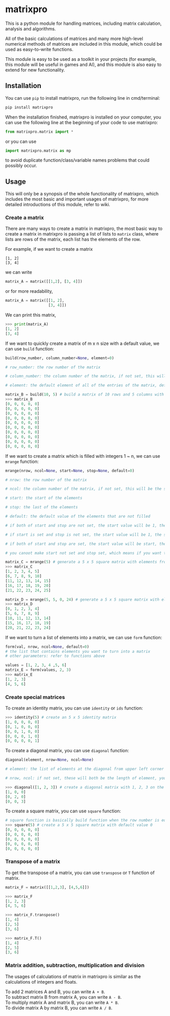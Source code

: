 # matrixpro

This is a python module for handling matrices, including matrix calculation, analysis and algorithms.

All of the basic calculations of matrices and many more high-level numerical methods of matrices are included in this module, which could be used as easy-to-write functions.

This module is easy to be used as a toolkit in your projects (for example, this module will be useful in games and AI), and this module is also easy to extend for new functionality.

## Installation
You can use `pip` to install matrixpro, run the following line in cmd/terminal:
```python
pip install matrixpro
```
When the installation finished, matrixpro is installed on your computer, you can use the following line at the beginning of your code to use matrixpro:
```python
from matrixpro.matrix import *
```
or you can use
```python
import matrixpro.matrix as mp
```
to avoid duplicate function/class/variable names problems that could possibly occur.

## Usage
This will only be a synopsis of the whole functionality of matrixpro, which includes the most basic and important usages of matrixpro, for more detailed introductions of this module, refer to wiki.

### Create a matrix
There are many ways to create a matrix in matrixpro, the most basic way to create a matrix in matrixpro is passing a list of lists to `matrix` class, where lists are rows of the matrix, each list has the elements of the row.

For example, if we want to create a matrix
```
[1, 2]
[3, 4]
```
we can write
```python
matrix_A = matrix([[1,2], [3, 4]])
```
or for more readability,
```python
matrix_A = matrix([[1, 2],
                   [3, 4]])
```
We can print this matrix,
```python
>>> print(matrix_A)
[1, 2]
[3, 4]
```

If we want to quickly create a matrix of m x n size with a default value, we can use `build` function:
```python
build(row_number, column_number=None, element=0)

# row_number: the row number of the matrix

# column_number: the column number of the matrix, if not set, this will be the same as the row number

# element: the default element of all of the entries of the matrix, default value is 0

matrix_B = build(10, 5) # build a matrix of 10 rows and 5 columns with default value 0
>>> matrix_B
[0, 0, 0, 0, 0]
[0, 0, 0, 0, 0]
[0, 0, 0, 0, 0]
[0, 0, 0, 0, 0]
[0, 0, 0, 0, 0]
[0, 0, 0, 0, 0]
[0, 0, 0, 0, 0]
[0, 0, 0, 0, 0]
[0, 0, 0, 0, 0]
[0, 0, 0, 0, 0]
```

If we want to create a matrix which is filled with integers 1 ~ n, we can use `mrange` function:
```python
mrange(nrow, ncol=None, start=None, stop=None, default=0)

# nrow: the row number of the matrix

# ncol: the column number of the matrix, if not set, this will be the same as the row number

# start: the start of the elements

# stop: the last of the elements

# default: the default value of the elements that are not filled

# if both of start and stop are not set, the start value will be 1, the stop value will be nrow * ncol;

# if start is set and stop is not set, the start value will be 1, the stop value will be start;

# if both of start and stop are set, the start value will be start, the stop value will be stop;

# you canoot make start not set and stop set, which means if you want to set the stop value, you must set the start value as well

matrix_C = mrange(5) # generate a 5 x 5 square matrix with elements from 1 to 25
>>> matrix_C
[1, 2, 3, 4, 5]
[6, 7, 8, 9, 10]
[11, 12, 13, 14, 15]
[16, 17, 18, 19, 20]
[21, 22, 23, 24, 25]

matrix_D = mrange(5, 5, 0, 24) # generate a 5 x 5 square matrix with elements from 0 to 24
>>> matrix_D
[0, 1, 2, 3, 4]
[5, 6, 7, 8, 9]
[10, 11, 12, 13, 14]
[15, 16, 17, 18, 19]
[20, 21, 22, 23, 24]
```

If we want to turn a list of elements into a matrix, we can use `form` function:
```python
form(val, nrow, ncol=None, default=0)
# the list that contains elements you want to turn into a matrix
# other parameters: refer to functions above

values = [1, 2, 3, 4 ,5, 6]
matrix_E = form(values, 2, 3)
>>> matrix_E
[1, 2, 3]
[4, 5, 6]
```

### Create special matrices
To create an identity matrix, you can use `identity` or `ids` function:
```python
>>> identity(5) # create an 5 x 5 identity matrix
[1, 0, 0, 0, 0]
[0, 1, 0, 0, 0]
[0, 0, 1, 0, 0]
[0, 0, 0, 1, 0]
[0, 0, 0, 0, 1]
```

To create a diagonal matrix, you can use `diagonal` function:
```python
diagonal(element, nrow=None, ncol=None)

# element: the list of elements at the diagonal from upper left corner to bottom right corner

# nrow, ncol: if not set, these will both be the length of element, you can set nrow and ncol separately

>>> diagonal([1, 2, 3]) # create a diagonal matrix with 1, 2, 3 on the diagonal
[1, 0, 0]
[0, 2, 0]
[0, 0, 3]
```

To create a square matrix, you can use `square` function:
```python
# square function is basically build function when the row number is equal to the column number
>>> square(5) # create a 5 x 5 square matrix with default value 0
[0, 0, 0, 0, 0]
[0, 0, 0, 0, 0]
[0, 0, 0, 0, 0]
[0, 0, 0, 0, 0]
[0, 0, 0, 0, 0]
```

### Transpose of a matrix
To get the transpose of a matrix, you can use `transpose` or `T` function of matrix.
```python
matrix_F = matrix([[1,2,3], [4,5,6]])

>>> matrix_F
[1, 2, 3]
[4, 5, 6]

>>> matrix_F.transpose()
[1, 4]
[2, 5]
[3, 6]

>>> matrix_F.T()
[1, 4]
[2, 5]
[3, 6]
```

### Matrix addition, subtraction, multiplication and division
The usages of calculations of matrix in matrixpro is similar as the calculations of integers and floats.

To add 2 matrices A and B, you can write `A + B`.  
To subtract matrix B from matrix A, you can write `A - B`.  
To multiply matrix A and matrix B, you can write `A * B`.  
To divide matrix A by matrix B, you can write `A / B`.
